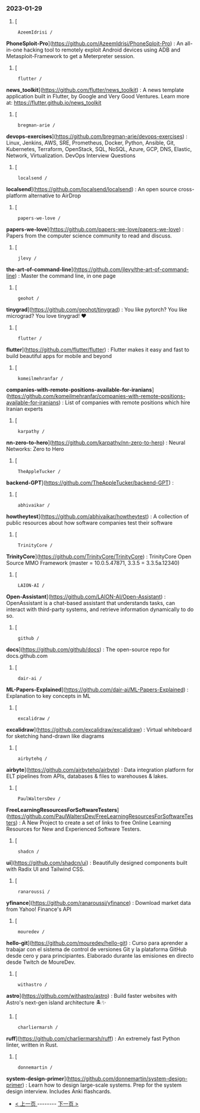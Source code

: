 ### 2023-01-29 
1. [
    

        AzeemIdrisi /
**PhoneSploit-Pro**](https://github.com/AzeemIdrisi/PhoneSploit-Pro) : An all-in-one hacking tool to remotely exploit Android devices using ADB and Metasploit-Framework to get a Meterpreter session.
1. [
    

        flutter /
**news_toolkit**](https://github.com/flutter/news_toolkit) : A news template application built in Flutter, by Google and Very Good Ventures. Learn more at: https://flutter.github.io/news_toolkit
1. [
    

        bregman-arie /
**devops-exercises**](https://github.com/bregman-arie/devops-exercises) : Linux, Jenkins, AWS, SRE, Prometheus, Docker, Python, Ansible, Git, Kubernetes, Terraform, OpenStack, SQL, NoSQL, Azure, GCP, DNS, Elastic, Network, Virtualization. DevOps Interview Questions
1. [
    

        localsend /
**localsend**](https://github.com/localsend/localsend) : An open source cross-platform alternative to AirDrop
1. [
    

        papers-we-love /
**papers-we-love**](https://github.com/papers-we-love/papers-we-love) : Papers from the computer science community to read and discuss.
1. [
    

        jlevy /
**the-art-of-command-line**](https://github.com/jlevy/the-art-of-command-line) : Master the command line, in one page
1. [
    

        geohot /
**tinygrad**](https://github.com/geohot/tinygrad) : You like pytorch? You like micrograd? You love tinygrad! ❤️
1. [
    

        flutter /
**flutter**](https://github.com/flutter/flutter) : Flutter makes it easy and fast to build beautiful apps for mobile and beyond
1. [
    

        komeilmehranfar /
**companies-with-remote-positions-available-for-iranians**](https://github.com/komeilmehranfar/companies-with-remote-positions-available-for-iranians) : List of companies with remote positions which hire Iranian experts
1. [
    

        karpathy /
**nn-zero-to-hero**](https://github.com/karpathy/nn-zero-to-hero) : Neural Networks: Zero to Hero
1. [
    

        TheAppleTucker /
**backend-GPT**](https://github.com/TheAppleTucker/backend-GPT) : 
1. [
    

        abhivaikar /
**howtheytest**](https://github.com/abhivaikar/howtheytest) : A collection of public resources about how software companies test their software
1. [
    

        TrinityCore /
**TrinityCore**](https://github.com/TrinityCore/TrinityCore) : TrinityCore Open Source MMO Framework (master = 10.0.5.47871, 3.3.5 = 3.3.5a.12340)
1. [
    

        LAION-AI /
**Open-Assistant**](https://github.com/LAION-AI/Open-Assistant) : OpenAssistant is a chat-based assistant that understands tasks, can interact with third-party systems, and retrieve information dynamically to do so.
1. [
    

        github /
**docs**](https://github.com/github/docs) : The open-source repo for docs.github.com
1. [
    

        dair-ai /
**ML-Papers-Explained**](https://github.com/dair-ai/ML-Papers-Explained) : Explanation to key concepts in ML
1. [
    

        excalidraw /
**excalidraw**](https://github.com/excalidraw/excalidraw) : Virtual whiteboard for sketching hand-drawn like diagrams
1. [
    

        airbytehq /
**airbyte**](https://github.com/airbytehq/airbyte) : Data integration platform for ELT pipelines from APIs, databases & files to warehouses & lakes.
1. [
    

        PaulWaltersDev /
**FreeLearningResourcesForSoftwareTesters**](https://github.com/PaulWaltersDev/FreeLearningResourcesForSoftwareTesters) : A New Project to create a set of links to free Online Learning Resources for New and Experienced Software Testers.
1. [
    

        shadcn /
**ui**](https://github.com/shadcn/ui) : Beautifully designed components built with Radix UI and Tailwind CSS.
1. [
    

        ranaroussi /
**yfinance**](https://github.com/ranaroussi/yfinance) : Download market data from Yahoo! Finance's API
1. [
    

        mouredev /
**hello-git**](https://github.com/mouredev/hello-git) : Curso para aprender a trabajar con el sistema de control de versiones Git y la plataforma GitHub desde cero y para principiantes. Elaborado durante las emisiones en directo desde Twitch de MoureDev.
1. [
    

        withastro /
**astro**](https://github.com/withastro/astro) : Build faster websites with Astro's next-gen island architecture 🏝✨
1. [
    

        charliermarsh /
**ruff**](https://github.com/charliermarsh/ruff) : An extremely fast Python linter, written in Rust.
1. [
    

        donnemartin /
**system-design-primer**](https://github.com/donnemartin/system-design-primer) : Learn how to design large-scale systems. Prep for the system design interview. Includes Anki flashcards. 

- [ < 上一页 ](https://github.com/able8/github-trending-daily-record/blob/master/2023-01-28.md) -------- [ 下一页 > ](https://github.com/able8/github-trending-daily-record/blob/master/2023-01-30.md)